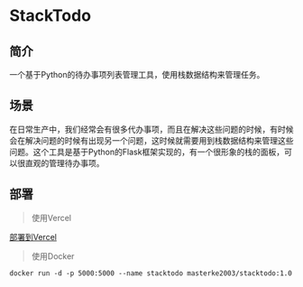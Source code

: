 # StackTodo

## 简介

一个基于Python的待办事项列表管理工具，使用栈数据结构来管理任务。

## 场景

在日常生产中，我们经常会有很多代办事项，而且在解决这些问题的时候，有时候会在解决问题的时候有出现另一个问题，这时候就需要用到栈数据结构来管理这些问题。这个工具是基于Python的Flask框架实现的，有一个很形象的栈的面板，可以很直观的管理待办事项。

## 部署

> 使用Vercel

[部署到Vercel](https://vercel.com/new/clone?repository-url=https://github.com/MasterKe2003/StackToDo)

> 使用Docker

```
docker run -d -p 5000:5000 --name stacktodo masterke2003/stacktodo:1.0
